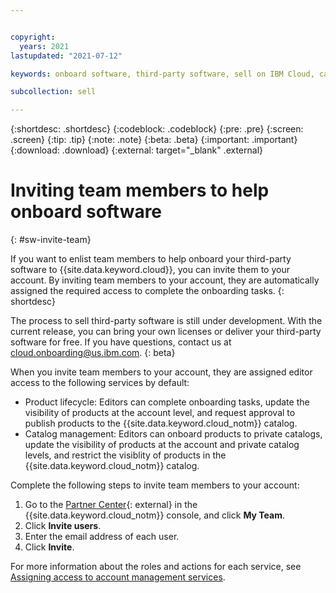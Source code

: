 ```yaml
---


copyright:
  years: 2021
lastupdated: "2021-07-12"

keywords: onboard software, third-party software, sell on IBM Cloud, catalog details, support, software, partner center, sellers, catalog, product lifecycle, invite team, IAM, access

subcollection: sell

---
```


{:shortdesc: .shortdesc}
{:codeblock: .codeblock}
{:pre: .pre}
{:screen: .screen}
{:tip: .tip}
{:note: .note}
{:beta: .beta}
{:important: .important}
{:download: .download}
{:external: target="_blank" .external}

# Inviting team members to help onboard software
{: #sw-invite-team}

If you want to enlist team members to help onboard your third-party software to {{site.data.keyword.cloud}}, you can invite them to your account. By inviting team members to your account, they are automatically assigned the required access to complete the onboarding tasks. 
{: shortdesc}

The process to sell third-party software is still under development. With the current release, you can bring your own licenses or deliver your third-party software for free. If you have questions, contact us at cloud.onboarding@us.ibm.com.
{: beta}

When you invite team members to your account, they are assigned editor access to the following services by default:

* Product lifecycle: Editors can complete onboarding tasks, update the visibility of products at the account level, and request approval to publish products to the {{site.data.keyword.cloud_notm}} catalog. 
* Catalog management: Editors can onboard products to private catalogs, update the visibility of products at the account and private catalog levels, and restrict the visiblity of products in the {{site.data.keyword.cloud_notm}} catalog.

Complete the following steps to invite team members to your account: 

1. Go to the [Partner Center](https://cloud.ibm.com/partner-center/sell){: external} in the {{site.data.keyword.cloud_notm}} console, and click **My Team**.
1. Click **Invite users**.
1. Enter the email address of each user.  
1. Click **Invite**.

For more information about the roles and actions for each service, see [Assigning access to account management services](/docs/sell?topic=account-account-services#account-management-actions-roles).




 
